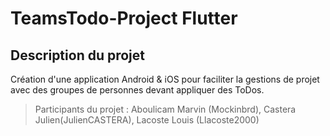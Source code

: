 # TeamsTodo-Project Flutter

## Description du projet

Création d'une application Android & iOS pour faciliter la gestions de projet avec des groupes de personnes devant appliquer des ToDos.

> Participants du projet : Aboulicam Marvin (Mockinbrd), Castera Julien(JulienCASTERA), Lacoste Louis (Llacoste2000)


